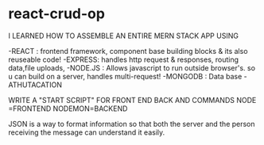 # react-crud-op

I LEARNED HOW TO ASSEMBLE AN ENTIRE MERN STACK APP USING

-REACT : frontend framework, component base building blocks & its also reuseable code!
-EXPRESS: handles http request & responses, routing data,file uploads,
-NODE.JS : Allows javascript to run outside browser's. so u can build on a server, handles multi-request!
-MONGODB : Data base
-ATHUTACATION

WRITE A "START SCRIPT" FOR FRONT END BACK AND COMMANDS NODE =FRONTEND NODEMON=BACKEND

JSON is a way to format information so that both the server and the person receiving the message can understand it easily.

